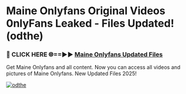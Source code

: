 # Maine Onlyfans Original Videos 0nlyFans Leaked - Files Updated! (odthe)

<h3>🔴 CLICK HERE 🌐==►► <a href="https://tinyurl.com/x26r9saj" rel="nofollow">Maine Onlyfans Updated Files</a></h3>

Get Maine Onlyfans and all content. Now you can access all videos and pictures of Maine Onlyfans. New Updated Files 2025!

[![odthe](https://i.imgur.com/LkgZPqh.gif)](https://tinyurl.com/x26r9saj)
